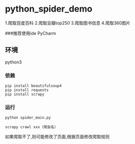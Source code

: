 # python_spider_demo
1.爬取百度百科 
2.爬取豆瓣top250 
3.爬取图书信息 
4.爬取360图片 
 
###推荐使用ide PyCharm

## 环境
python3

### 依赖
    pip install beautifulsoup4
    pip install requests
    pip install scrapy
    

### 运行
    python spider_main.py
    
    scrapy crawl xxx（爬虫名）
    
如果爬取不了,则可能修改了页面,根据页面修改爬取规则


